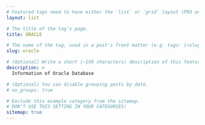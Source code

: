 ```yaml
---
# Featured tags need to have either the `list` or `grid` layout (PRO only).
layout: list

# The title of the tag's page.
title: ORACLE

# The name of the tag, used in a post's front matter (e.g. tags: [<slug>]).
slug: oracle

# (Optional) Write a short (~150 characters) description of this featured tag.
description: >
  Information of Oracle Database

# (Optional) You can disable grouping posts by date.
# no_groups: true

# Exclude this example category from the sitemap.
# DON'T USE THIS SETTING IN YOUR CATEGORIES!
sitemap: true
---
```

